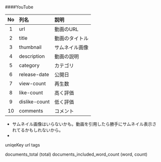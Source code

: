 ####YouTube

|No|列名|説明|  
|:---:|:---|:---|  
|1|url|動画のURL|
|2|title|動画のタイトル|
|3|thumbnail|サムネイル画像|
|4|description|動画の説明|
|5|category|カテゴリ|
|6|release-date|公開日|
|7|view-count|再生数|
|8|like-count|高く評価|
|9|dislike-count|低く評価|
|10|comments|コメント|

* サムネイル画像はいらないかも。動画を引用したら勝手にサムネイル表示されてるかもしれないから。
*

uniqeKey
url
tags


documents_total (total)
documents_included_word_count (word, count)

